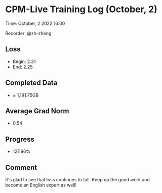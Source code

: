 
# CPM-Live Training Log (October, 2)

Time: October, 2 2022 16:00

Recorder: @zh-zheng

## Loss
- Begin: 2.31
- End: 2.25
	
## Completed Data
- $\approx$ 1,191.75GB

## Average Grad Norm
- 0.54

## Progress
- 127.96%

## Comment

It's glad to see that loss continues to fall. Keep up the good work and become an English expert as well!
